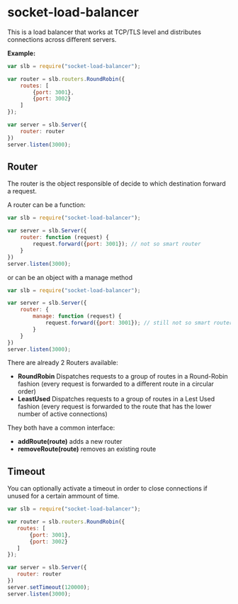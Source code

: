 socket-load-balancer
====================

This is a load balancer that works at TCP/TLS level and distributes connections across different servers.

__Example:__

```js
var slb = require("socket-load-balancer");

var router = slb.routers.RoundRobin({
    routes: [
        {port: 3001},
        {port: 3002}
    ]
});

var server = slb.Server({
    router: router
})
server.listen(3000);
```

Router
---
The router is the object responsible of decide to which destination forward a request.

A router can be a function:

```js
var slb = require("socket-load-balancer");

var server = slb.Server({
    router: function (request) {
        request.forward({port: 3001}); // not so smart router
    }
})
server.listen(3000);
```

or can be an object with a manage method

```js
var slb = require("socket-load-balancer");

var server = slb.Server({
    router: {
        manage: function (request) {
            request.forward({port: 3001}); // still not so smart router
        }
    }
})
server.listen(3000);
```

There are already 2 Routers available:

 - __RoundRobin__ Dispatches requests to a group of routes in a Round-Robin fashion (every request is forwarded to a different route in a circular order)
 - __LeastUsed__ Dispatches requests to a group of routes in a Lest Used fashion (every request is forwarded to the route that has the lower number of active connections)

They both have a common interface:

 - __addRoute(__route__)__ adds a new router
 - __removeRoute(__route__)__ removes an existing route
 
Timeout
---
 
 You can optionally activate a timeout in order to close connections if unused for a certain ammount of time.
 
 ```js
var slb = require("socket-load-balancer");

var router = slb.routers.RoundRobin({
    routes: [
        {port: 3001},
        {port: 3002}
    ]
});

var server = slb.Server({
    router: router
})
server.setTimeout(120000);
server.listen(3000);
```